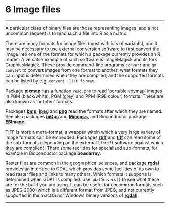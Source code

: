 # 6 Image files

---

A particular class of binary files are those representing images, and a
not uncommon request is to read such a file into R as a matrix.

There are many formats for image files (most with lots of variants), and
it may be necessary to use external conversion software to first convert
the image into one of the formats for which a package currently provides
an R reader. A versatile example of such software is ImageMagick and its
fork GraphicsMagick. These provide command-line programs `convert` and
`gm convert` to convert images from one format to another: what formats
they can input is determined when they are compiled, and the supported
formats can be listed by e.g. `convert -list format`.

Package [**pixmap**](https://CRAN.R-project.org/package=pixmap) has a
function `read.pnm` to read 'portable anymap' images in PBM
(black/white), PGM (grey) and PPM (RGB colour) formats. These are also
known as 'netpbm' formats.

Packages [**bmp**](https://CRAN.R-project.org/package=bmp),
[**jpeg**](https://CRAN.R-project.org/package=jpeg) and
[**png**](https://CRAN.R-project.org/package=png) read the formats after
which they are named. See also packages
[**biOps**](https://CRAN.R-project.org/package=biOps) and
[**Momocs**](https://CRAN.R-project.org/package=Momocs), and
Bioconductor package **EBImage**.

TIFF is more a meta-format, a wrapper within which a very large variety
of image formats can be embedded. Packages
[**rtiff**](https://CRAN.R-project.org/package=rtiff) and
[**tiff**](https://CRAN.R-project.org/package=tiff) can read some of the
sub-formats (depending on the external `libtiff` software against which
they are compiled). There some facilities for specialized sub-formats,
for example in Bioconductor package **beadarray**.

Raster files are common in the geographical sciences, and package
[**rgdal**](https://CRAN.R-project.org/package=rgdal) provides an
interface to GDAL which provides some facilities of its own to read
raster files and links to many others. Which formats it supports is
determined when GDAL is compiled: use `gdalDrivers()` to see what these
are for the build you are using. It can be useful for uncommon formats
such as JPEG 2000 (which is a different format from JPEG, and not
currently supported in the macOS nor Windows binary versions of
[**rgdal**](https://CRAN.R-project.org/package=rgdal)).

---
